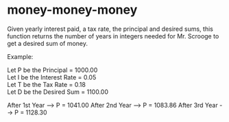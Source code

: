 # money-money-money

Given yearly interest paid, a tax rate, the principal and desired sums, this function returns the number of years in integers needed for Mr. Scrooge to get a desired sum of money.


Example:

  Let P be the Principal = 1000.00      
  Let I be the Interest Rate = 0.05      
  Let T be the Tax Rate = 0.18      
  Let D be the Desired Sum = 1100.00


After 1st Year -->
  P = 1041.00
After 2nd Year -->
  P = 1083.86
After 3rd Year -->
  P = 1128.30
